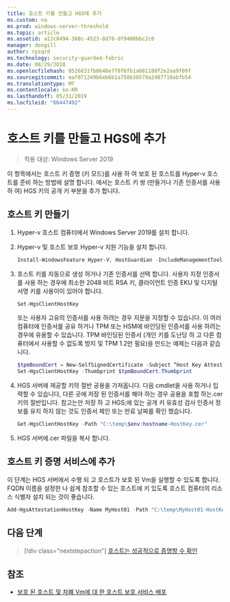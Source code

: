```yaml
---
title: 호스트 키를 만들고 HGS에 추가
ms.custom: na
ms.prod: windows-server-threshold
ms.topic: article
ms.assetid: a12c8494-388c-4523-8d70-df9400bbc2c0
manager: dongill
author: rpsqrd
ms.technology: security-guarded-fabric
ms.date: 08/29/2018
ms.openlocfilehash: 0526831fb0648e7f8f6fb1a081180f2e2aa9f09f
ms.sourcegitcommit: eaf071249b6eb6b1a758b38579a2d87710abfb54
ms.translationtype: MT
ms.contentlocale: ko-KR
ms.lasthandoff: 05/31/2019
ms.locfileid: "66447492"
---
```

# <a name="create-a-host-key-and-add-it-to-hgs"></a>호스트 키를 만들고 HGS에 추가

>적용 대상: Windows Server 2019


이 항목에서는 호스트 키 증명 (키 모드)를 사용 하 여 보호 된 호스트를 Hyper-v 호스트를 준비 하는 방법에 설명 합니다. 에서는 호스트 키 쌍 (만들거나 기존 인증서를 사용 하 여) HGS 키의 공개 키 부분을 추가 합니다.

## <a name="create-a-host-key"></a>호스트 키 만들기

1.  Hyper-v 호스트 컴퓨터에서 Windows Server 2019를 설치 합니다.
2.  Hyper-v 및 호스트 보호 Hyper-v 지원 기능을 설치 합니다.

    ```powershell
    Install-WindowsFeature Hyper-V, HostGuardian -IncludeManagementTools -Restart
    ``` 

3.  호스트 키를 자동으로 생성 하거나 기존 인증서를 선택 합니다. 사용자 지정 인증서를 사용 하는 경우에 최소한 2048 비트 RSA 키, 클라이언트 인증 EKU 및 디지털 서명 키를 사용이이 있어야 합니다.

    ```powershell
    Set-HgsClientHostKey
    ```

    또는 사용자 고유의 인증서를 사용 하려는 경우 지문을 지정할 수 있습니다. 
    이 여러 컴퓨터에 인증서를 공유 하거나 TPM 또는 HSM에 바인딩된 인증서를 사용 하려는 경우에 유용할 수 있습니다. TPM 바인딩된 인증서 (개인 키를 도난당 하 고 다른 컴퓨터에서 사용할 수 없도록 방지 및 TPM 1.2만 필요)을 만드는 예제는 다음과 같습니다.

    ```powershell
    $tpmBoundCert = New-SelfSignedCertificate -Subject “Host Key Attestation ($env:computername)” -Provider “Microsoft Platform Crypto Provider”
    Set-HgsClientHostKey -Thumbprint $tpmBoundCert.Thumbprint
    ```

4.  HGS 서버에 제공할 키의 절반 공용을 가져옵니다. 다음 cmdlet을 사용 하거나 입력할 수 있습니다, 다른 곳에 저장 된 인증서를 해야 하는 경우 공용을 포함 하는.cer 키의 절반입니다. 참고는만 저장 하 고 HGS;에 있는 공개 키 유효성 검사 인증서 정보를 유지 하지 않는 것도 인증서 체인 또는 만료 날짜를 확인 했습니다.

    ```powershell
    Get-HgsClientHostKey -Path "C:\temp\$env:hostname-HostKey.cer"
    ```

5.  HGS 서버에.cer 파일을 복사 합니다.

## <a name="add-the-host-key-to-the-attestation-service"></a>호스트 키 증명 서비스에 추가

이 단계는 HGS 서버에서 수행 되 고 호스트가 보호 된 Vm을 실행할 수 있도록 합니다. FQDN 이름을 설정한 나 쉽게 참조할 수 있는 호스트에 키 있도록 호스트 컴퓨터의 리소스 식별자 설치 되는 것이 좋습니다.

```powershell
Add-HgsAttestationHostKey -Name MyHost01 -Path "C:\temp\MyHost01-HostKey.cer"
``` 

## <a name="next-step"></a>다음 단계

> [!div class="nextstepaction"]
> [호스트는 성공적으로 증명할 수 확인](guarded-fabric-confirm-hosts-can-attest-successfully.md)

## <a name="see-also"></a>참조

- [보호 된 호스트 및 차폐 Vm에 대 한 호스트 보호 서비스 배포](guarded-fabric-deploying-hgs-overview.md)
